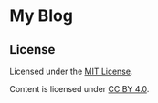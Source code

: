 # My Blog

## License
Licensed under the [MIT License](LICENSE).

Content is licensed under [CC BY 4.0](https://creativecommons.org/licenses/by/4.0/).
